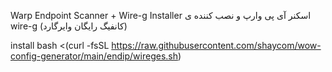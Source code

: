 Warp Endpoint Scanner + Wire-g Installer
اسکنر آی پی وارپ و نصب کننده ی wire-g (کانفیگ رایگان وایرگارد)

install
bash <(curl -fsSL https://raw.githubusercontent.com/shaycom/wow-config-generator/main/endip/wireges.sh)
